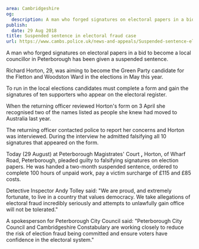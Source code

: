 ```yaml
area: Cambridgeshire
og:
  description: A man who forged signatures on electoral papers in a bid to become a local councillor in Peterborough has been given a suspended sentence.
publish:
  date: 29 Aug 2018
title: Suspended sentence in electoral fraud case
url: https://www.cambs.police.uk/news-and-appeals/Suspended-sentence-electoral-fraud
```

A man who forged signatures on electoral papers in a bid to become a local councillor in Peterborough has been given a suspended sentence.

Richard Horton, 29, was aiming to become the Green Party candidate for the Fletton and Woodston Ward in the elections in May this year.

To run in the local elections candidates must complete a form and gain the signatures of ten supporters who appear on the electoral register.

When the returning officer reviewed Horton's form on 3 April she recognised two of the names listed as people she knew had moved to Australia last year.

The returning officer contacted police to report her concerns and Horton was interviewed. During the interview he admitted falsifying all 10 signatures that appeared on the form.

Today (29 August) at Peterborough Magistrates' Court **,** Horton, of Wharf Road, Peterborough, pleaded guilty to falsifying signatures on election papers. He was handed a two-month suspended sentence, ordered to complete 100 hours of unpaid work, pay a victim surcharge of £115 and £85 costs.

Detective Inspector Andy Tolley said: "We are proud, and extremely fortunate, to live in a country that values democracy. We take allegations of electoral fraud incredibly seriously and attempts to unlawfully gain office will not be tolerated."

A spokesperson for Peterborough City Council said: "Peterborough City Council and Cambridgeshire Constabulary are working closely to reduce the risk of election fraud being committed and ensure voters have confidence in the electoral system."
